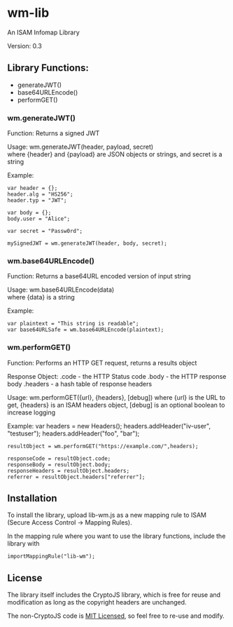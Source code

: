 # wm-lib
An ISAM Infomap Library

Version: 0.3

## Library Functions:

- generateJWT()
- base64URLEncode()
- performGET()

### wm.generateJWT()
Function:  Returns a signed JWT  

Usage: wm.generateJWT(header, payload, secret)  
where {header} and {payload} are JSON objects or strings, and secret is a string

Example:

    var header = {};
    header.alg = "HS256";
    header.typ = "JWT";

    var body = {};
    body.user = "Alice";

    var secret = "Passw0rd";

    mySignedJWT = wm.generateJWT(header, body, secret);

### wm.base64URLEncode()
Function: Returns a base64URL encoded version of input string

Usage: wm.base64URLEncode(data)  
where {data} is a string

Example:

    var plaintext = "This string is readable";
    var base64URLSafe = wm.base64URLEncode(plaintext);

### wm.performGET()
Function: Performs an HTTP GET request, returns a results object

Response Object:
	.code - the HTTP Status code
	.body - the HTTP response body
	.headers - a hash table of response headers

Usage: wm.performGET({url}, {headers}, [debug])
where {url} is the URL to get, {headers} is an ISAM headers object, [debug] is an optional boolean to increase logging

Example:
	var headers = new Headers();
	headers.addHeader("iv-user", "testuser");
	headers.addHeader("foo", "bar");

	resultObject = wm.performGET("https://example.com/",headers);

	responseCode = resultObject.code;
	responseBody = resultObject.body;
	responseHeaders = resultObject.headers;
	referrer = resultObject.headers["referrer"];
    

## Installation

To install the library, upload lib-wm.js as a new mapping rule to ISAM (Secure Access Control -> Mapping Rules).

In the mapping rule where you want to use the library functions, include the library with

    importMappingRule("lib-wm");

## License

The library itself includes the CryptoJS library, which is free for reuse and modification as long as the copyright headers are unchanged.

The non-CryptoJS code is [MIT Licensed](https://en.wikipedia.org/wiki/MIT_License), so feel free to re-use and modify.
